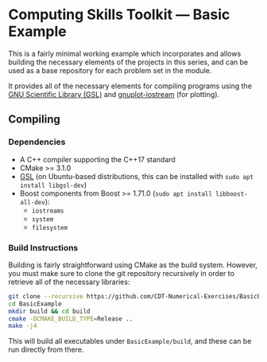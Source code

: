 # Computing Skills Toolkit — Basic Example

This is a fairly minimal working example which incorporates and allows building the necessary elements of the projects in this series, and can be used as a base repository for each problem set in the module.

It provides all of the necessary elements for compiling programs using the [GNU Scientific Library (GSL)](https://www.gnu.org/software/gsl/) and [gnuplot-iostream](https://github.com/dstahlke/gnuplot-iostream) (for plotting).

## Compiling

### Dependencies

 - A C++ compiler supporting the C++17 standard
 - CMake >= 3.1.0
 - [GSL](https://www.gnu.org/software/gsl/) (on Ubuntu-based distributions, this can be installed with `sudo apt install libgsl-dev`)
 - Boost components from Boost >= 1.71.0 (`sudo apt install libboost-all-dev`):
   - `iostreams`
   - `system`
   - `filesystem`

### Build Instructions

Building is fairly straightforward using CMake as the build system. However, you must make sure to clone the git repository recursively in order to retrieve all of the necessary libraries:

```bash
git clone --recursive https://github.com/CDT-Numerical-Exercises/BasicExample
cd BasicExample
mkdir build && cd build
cmake -DCMAKE_BUILD_TYPE=Release ..
make -j4
```

This will build all executables under `BasicExample/build`, and these can be run directly from there.
